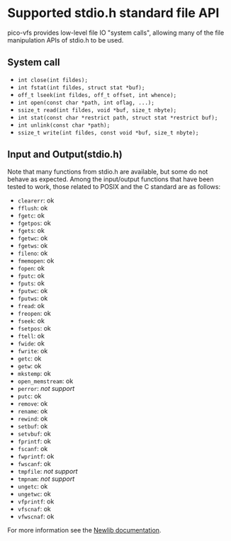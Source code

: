 # Supported stdio.h standard file API

pico-vfs provides low-level file IO "system calls", allowing many of the file manipulation APIs of stdio.h to be used.

## System call

- `int close(int fildes);`
- `int fstat(int fildes, struct stat *buf);`
- `off_t lseek(int fildes, off_t offset, int whence);`
- `int open(const char *path, int oflag, ...);`
- `ssize_t read(int fildes, void *buf, size_t nbyte);`
- `int stat(const char *restrict path, struct stat *restrict buf);`
- `int unlink(const char *path);`
- `ssize_t write(int fildes, const void *buf, size_t nbyte);`

## Input and Output(stdio.h)

Note that many functions from stdio.h are available, but some do not behave as expected. Among the input/output functions that have been tested to work, those related to POSIX and the C standard are as follows:

- `clearerr`: ok
- `fflush`: ok
- `fgetc`: ok
- `fgetpos`: ok
- `fgets`: ok
- `fgetwc`: ok
- `fgetws`: ok
- `fileno`: ok
- `fmemopen`: ok
- `fopen`: ok
- `fputc`: ok
- `fputs`: ok
- `fputwc`: ok
- `fputws`: ok
- `fread`: ok
- `freopen`: ok
- `fseek`: ok
- `fsetpos`: ok
- `ftell`: ok
- `fwide`: ok
- `fwrite`: ok
- `getc`: ok
- `getw`: ok
- `mkstemp`: ok
- `open_memstream`: ok
- `perror`: _not support_
- `putc`: ok
- `remove`: ok
- `rename`: ok
- `rewind`: ok
- `setbuf`: ok
- `setvbuf`: ok
- `fprintf`: ok
- `fscanf`: ok
- `fwprintf`: ok
- `fwscanf`: ok
- `tmpfile`: _not support_
- `tmpnam`: _not support_
- `ungetc`: ok
- `ungetwc`: ok
- `vfprintf`: ok
- `vfscnaf`: ok
- `vfwscnaf`: ok

For more information see the [Newlib documentation](https://sourceware.org/newlib/libc.html#Stdio).
